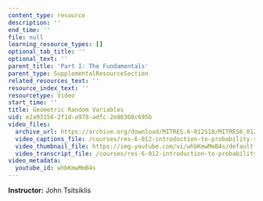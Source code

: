 ```yaml
---
content_type: resource
description: ''
end_time: ''
file: null
learning_resource_types: []
optional_tab_title: ''
optional_text: ''
parent_title: 'Part I: The Fundamentals'
parent_type: SupplementalResourceSection
related_resources_text: ''
resource_index_text: ''
resourcetype: Video
start_time: ''
title: Geometric Random Variables
uid: e2a93156-2f1d-a978-adfc-2e08360c695b
video_files:
  archive_url: https://archive.org/download/MITRES.6-012S18/MITRES6_012S18_L05-07_300k.mp4
  video_captions_file: /courses/res-6-012-introduction-to-probability-spring-2018/3e36c76ccc3653a38c28e25a70a2c7a3_whbKmwMmB4s.vtt
  video_thumbnail_file: https://img.youtube.com/vi/whbKmwMmB4s/default.jpg
  video_transcript_file: /courses/res-6-012-introduction-to-probability-spring-2018/59cca1ab42f9464d0a4846b5689373ee_whbKmwMmB4s.pdf
video_metadata:
  youtube_id: whbKmwMmB4s
---
```


**Instructor:** John Tsitsiklis